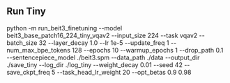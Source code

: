 ## Run Tiny

python -m run_beit3_finetuning --model beit3_base_patch16_224_tiny_vqav2 --input_size 224 --task vqav2 --batch_size 32 --layer_decay 1.0 --lr 1e-5 --update_freq 1 --num_max_bpe_tokens 128 --epochs 10 --warmup_epochs 1 --drop_path 0.1 --sentencepiece_model ./beit3.spm --data_path ./data --output_dir ./save_tiny --log_dir ./log_tiny --weight_decay 0.01 --seed 42 --save_ckpt_freq 5 --task_head_lr_weight 20 --opt_betas 0.9 0.98